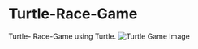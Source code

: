 # Turtle-Race-Game
Turtle- Race-Game using Turtle.
<image src="https://github.com/natamador19/Turtle-Race-Game/blob/main/assets/turtle_game.png" alt ="Turtle Game Image">
